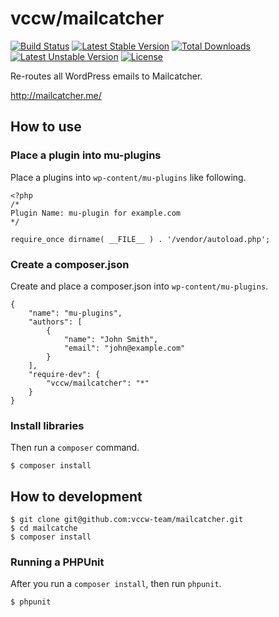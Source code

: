 # vccw/mailcatcher

[![Build Status](https://travis-ci.org/megumi-wp-composer/wp-disable-upgrade-notice.svg?branch=master)](https://travis-ci.org/vccw-team/mailcatcher) [![Latest Stable Version](https://poser.pugx.org/vccw/mailcatcher/v/stable.svg)](https://packagist.org/packages/vccw/mailcatcher) [![Total Downloads](https://poser.pugx.org/vccw/mailcatcher/downloads.svg)](https://packagist.org/packages/vccw/mailcatcher) [![Latest Unstable Version](https://poser.pugx.org/vccw/mailcatcher/v/unstable.svg)](https://packagist.org/packages/vccw/mailcatcher) [![License](https://poser.pugx.org/vccw/mailcatcher/license.svg)](https://packagist.org/packages/vccw/mailcatcher)

Re-routes all WordPress emails to Mailcatcher.

http://mailcatcher.me/


## How to use

### Place a plugin into mu-plugins

Place a plugins into `wp-content/mu-plugins` like following.

```
<?php
/*
Plugin Name: mu-plugin for example.com
*/

require_once dirname( __FILE__ ) . '/vendor/autoload.php';
```

### Create a composer.json

Create and place a composer.json into `wp-content/mu-plugins`.

```
{
    "name": "mu-plugins",
    "authors": [
        {
            "name": "John Smith",
            "email": "john@example.com"
        }
    ],
    "require-dev": {
        "vccw/mailcatcher": "*"
    }
}
```

### Install libraries

Then run a `composer` command.

```
$ composer install
```

## How to development

```
$ git clone git@github.com:vccw-team/mailcatcher.git
$ cd mailcatche
$ composer install
```

### Running a PHPUnit

After you run a `composer install`, then run `phpunit`.

```
$ phpunit
```
